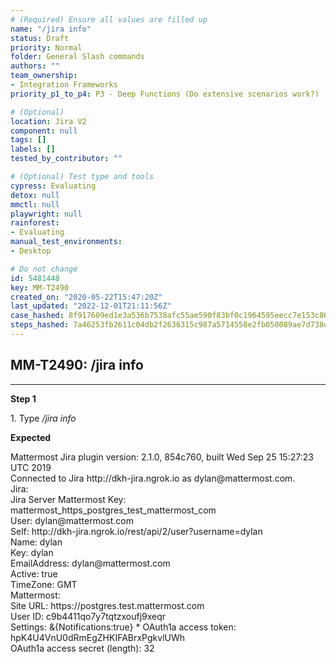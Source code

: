 ```yaml
---
# (Required) Ensure all values are filled up
name: "/jira info"
status: Draft
priority: Normal
folder: General Slash commands
authors: ""
team_ownership: 
- Integration Frameworks
priority_p1_to_p4: P3 - Deep Functions (Do extensive scenarios work?)

# (Optional)
location: Jira V2
component: null
tags: []
labels: []
tested_by_contributor: ""

# (Optional) Test type and tools
cypress: Evaluating
detox: null
mmctl: null
playwright: null
rainforest: 
- Evaluating
manual_test_environments: 
- Desktop

# Do not change
id: 5481448
key: MM-T2490
created_on: "2020-05-22T15:47:20Z"
last_updated: "2022-12-01T21:11:56Z"
case_hashed: 8f917609ed1e3a536b7538afc55ae590f83bf0c1964595eecc7e153c8620b282f706527f6a17404570d466043685c6e0
steps_hashed: 7a46253fb2611c04db2f2636315c987a5714558e2fb050089ae7d738dd49c22e92395d21731e1efc61ea309e9fc6d28b
---
```


<!-- (Auto-generated) Based on frontmatter's "key" and "name" -->

## MM-T2490: /jira info

---

**Step 1**

1\. Type _/jira info_

**Expected**

Mattermost Jira plugin version: 2.1.0, 854c760, built Wed Sep 25 15:27:23 UTC 2019\
Connected to Jira http\://dkh-jira.ngrok.io as dylan\@mattermost.com.\
Jira:\
Jira Server Mattermost Key: mattermost\_https\_postgres\_test\_mattermost\_com\
User: dylan\@mattermost.com\
Self: http\://dkh-jira.ngrok.io/rest/api/2/user?username=dylan\
Name: dylan\
Key: dylan\
EmailAddress: dylan\@mattermost.com\
Active: true\
TimeZone: GMT\
Mattermost:\
Site URL: https\://postgres.test.mattermost.com\
User ID: c9b4411qo7y7tqtzxoufj9xeqr\
Settings: &{Notifications:true} \* OAuth1a access token: hpK4U4VnU0dRmEgZHKIFABrxPgkvlUWh\
OAuth1a access secret (length): 32
